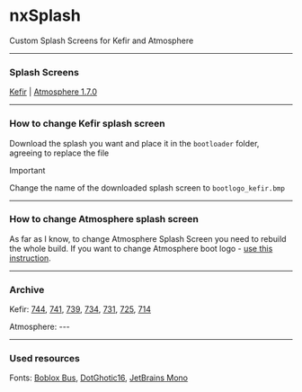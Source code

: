 # nxSplash
Custom Splash Screens for Kefir and Atmosphere

---
### Splash Screens
[Kefir](https://github.com/qnezor/nxSplash/releases/tag/kefir) | [Atmosphere 1.7.0](https://raw.githubusercontent.com/qnezor/nxSplash/main/atmosphere/1.7.0/splash.png)

---
### How to change Kefir splash screen
Download the splash you want and place it in the `bootloader` folder, agreeing to replace the file

> [!IMPORTANT]
> Change the name of the downloaded splash screen to `bootlogo_kefir.bmp`

---
### How to change Atmosphere splash screen
As far as I know, to change Atmosphere Splash Screen you need to rebuild the whole build.
If you want to change Atmosphere boot logo - [use this instruction](https://4pda.to/forum/index.php?showtopic=900987&st=59720#entry129928444).

---
### Archive
Kefir: [744](https://raw.githubusercontent.com/qnezor/nxSplash/main/kefir/744/bootlogo_kefir.bmp), [741](https://raw.githubusercontent.com/qnezor/nxSplash/main/kefir/741/bootlogo_kefir.bmp), [739](https://raw.githubusercontent.com/qnezor/nxSplash/main/kefir/739/bootlogo_kefir.bmp), [734](https://raw.githubusercontent.com/qnezor/nxSplash/main/kefir/734/bootlogo_kefir.bmp), [731](https://raw.githubusercontent.com/qnezor/nxSplash/main/kefir/731/bootlogo_kefir.bmp), [725](https://raw.githubusercontent.com/qnezor/nxSplash/main/kefir/725/bootlogo_kefir.bmp), [714](https://raw.githubusercontent.com/qnezor/nxSplash/main/kefir/714/bootlogo_kefir.bmp)

Atmosphere: ---

---
### Used resources
Fonts: [Boblox Bus](https://fontstruct.com/fontstructions/show/2319488/boblox-bus-typeface), [DotGhotic16](https://fonts.google.com/specimen/DotGothic16), [JetBrains Mono](https://fonts.google.com/specimen/JetBrains+Mono)

